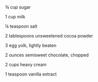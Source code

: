 ¾ cup sugar

1 cup milk

¼ teaspoon salt

2 tablespoons unsweetened cocoa powder

3 egg yolk, lightly beaten

2 ounces semisweet chocolate, chopped

2 cups heavy cream

1 teaspoon vanilla extract